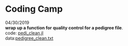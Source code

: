 # Coding Camp

04/30/2019  
**wrap up a function for quality control for a pedigree file**.  
code: [pedi_clean.jl](https://github.com/zhaotianjing/coding_camp/blob/master/pedi_clean.jl)  
data:[pedigree_clean.txt](https://github.com/zhaotianjing/coding_camp/blob/master/pedigree_clean.txt) 
